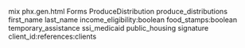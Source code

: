 mix phx.gen.html Forms ProduceDistribution produce_distributions first_name last_name income_eligibility:boolean food_stamps:boolean temporary_assistance ssi_medicaid public_housing signature client_id:references:clients
